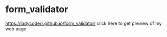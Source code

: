 # form_validator
 https://ladycoderr.github.io/form_validator/ click here to get preview of my web page   
